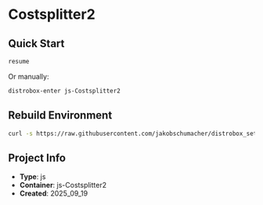 # Costsplitter2

## Quick Start

```bash
resume
```

Or manually:
```bash
distrobox-enter js-Costsplitter2
```

## Rebuild Environment
```bash
curl -s https://raw.githubusercontent.com/jakobschumacher/distrobox_setup/main/bootstrap -o /tmp/bootstrap && bash /tmp/bootstrap
```

## Project Info
- **Type**: js
- **Container**: js-Costsplitter2
- **Created**: 2025_09_19
